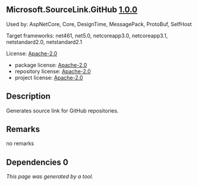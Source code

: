 Microsoft.SourceLink.GitHub [1.0.0](https://www.nuget.org/packages/Microsoft.SourceLink.GitHub/1.0.0)
--------------------

Used by: AspNetCore, Core, DesignTime, MessagePack, ProtoBuf, SelfHost

Target frameworks: net461, net5.0, netcoreapp3.0, netcoreapp3.1, netstandard2.0, netstandard2.1

License: [Apache-2.0](../../../../licenses/apache-2.0) 

- package license: [Apache-2.0](https://licenses.nuget.org/Apache-2.0) 
- repository license: [Apache-2.0](https://github.com/dotnet/sourcelink) 
- project license: [Apache-2.0](https://github.com/dotnet/sourcelink) 

Description
-----------
Generates source link for GitHub repositories.

Remarks
-----------
no remarks


Dependencies 0
-----------


*This page was generated by a tool.*